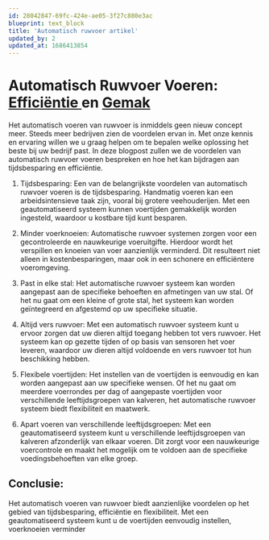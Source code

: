 ```yaml
---
id: 28042847-69fc-424e-ae05-3f27c880e3ac
blueprint: text_block
title: 'Automatisch ruwvoer artikel'
updated_by: 2
updated_at: 1686413854
---
```

<h1>Automatisch Ruwvoer Voeren: <a href="#">Efficiëntie </a>en <a href="#">Gemak</a></h1><p>Het automatisch voeren van ruwvoer is inmiddels geen nieuw concept meer. Steeds meer bedrijven zien de voordelen ervan in. Met onze kennis en ervaring willen we u graag helpen om te bepalen welke oplossing het beste bij uw bedrijf past. In deze blogpost zullen we de voordelen van automatisch ruwvoer voeren bespreken en hoe het kan bijdragen aan tijdsbesparing en efficiëntie.</p><p></p><ol><li><p>Tijdsbesparing: Een van de belangrijkste voordelen van automatisch ruwvoer voeren is de tijdsbesparing. Handmatig voeren kan een arbeidsintensieve taak zijn, vooral bij grotere veehouderijen. Met een geautomatiseerd systeem kunnen voertijden gemakkelijk worden ingesteld, waardoor u kostbare tijd kunt besparen.</p></li><li><p>Minder voerknoeien: Automatische ruwvoer systemen zorgen voor een gecontroleerde en nauwkeurige voeruitgifte. Hierdoor wordt het verspillen en knoeien van voer aanzienlijk verminderd. Dit resulteert niet alleen in kostenbesparingen, maar ook in een schonere en efficiëntere voeromgeving.</p></li><li><p>Past in elke stal: Het automatische ruwvoer systeem kan worden aangepast aan de specifieke behoeften en afmetingen van uw stal. Of het nu gaat om een kleine of grote stal, het systeem kan worden geïntegreerd en afgestemd op uw specifieke situatie.</p></li><li><p>Altijd vers ruwvoer: Met een automatisch ruwvoer systeem kunt u ervoor zorgen dat uw dieren altijd toegang hebben tot vers ruwvoer. Het systeem kan op gezette tijden of op basis van sensoren het voer leveren, waardoor uw dieren altijd voldoende en vers ruwvoer tot hun beschikking hebben.</p></li><li><p>Flexibele voertijden: Het instellen van de voertijden is eenvoudig en kan worden aangepast aan uw specifieke wensen. Of het nu gaat om meerdere voerrondes per dag of aangepaste voertijden voor verschillende leeftijdsgroepen van kalveren, het automatische ruwvoer systeem biedt flexibiliteit en maatwerk.</p></li><li><p>Apart voeren van verschillende leeftijdsgroepen: Met een geautomatiseerd systeem kunt u verschillende leeftijdsgroepen van kalveren afzonderlijk van elkaar voeren. Dit zorgt voor een nauwkeurige voercontrole en maakt het mogelijk om te voldoen aan de specifieke voedingsbehoeften van elke groep.</p></li></ol><p></p><h2>Conclusie: </h2><p>Het automatisch voeren van ruwvoer biedt aanzienlijke voordelen op het gebied van tijdsbesparing, efficiëntie en flexibiliteit. Met een geautomatiseerd systeem kunt u de voertijden eenvoudig instellen, voerknoeien verminder</p>